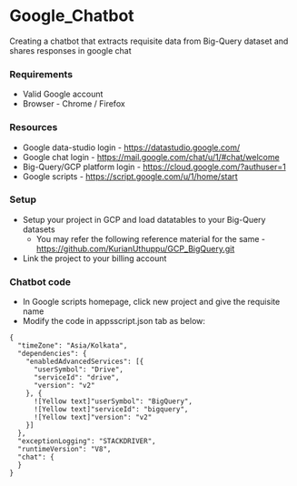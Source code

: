 # Google_Chatbot
Creating a chatbot that extracts requisite data from Big-Query dataset and shares responses in google chat

### Requirements
* Valid Google account
* Browser - Chrome / Firefox

### Resources
- Google data-studio login - https://datastudio.google.com/  
- Google chat login - https://mail.google.com/chat/u/1/#chat/welcome  
- Big-Query/GCP platform login - https://cloud.google.com/?authuser=1  
- Google scripts - https://script.google.com/u/1/home/start  

### Setup
- Setup your project in GCP and load datatables to your Big-Query datasets
  - You may refer the following reference material for the same - https://github.com/KurianUthuppu/GCP_BigQuery.git
- Link the project to your billing account

### Chatbot code
- In Google scripts homepage, click new project and give the requisite name
- Modify the code in appsscript.json tab as below:
```
{
  "timeZone": "Asia/Kolkata",
  "dependencies": {
    "enabledAdvancedServices": [{
      "userSymbol": "Drive",
      "serviceId": "drive",
      "version": "v2"
    }, {
      ![Yellow text]"userSymbol": "BigQuery",
      ![Yellow text]"serviceId": "bigquery",
      ![Yellow text]"version": "v2"
    }]
  },
  "exceptionLogging": "STACKDRIVER",
  "runtimeVersion": "V8",
  "chat": {
  }
}
```
